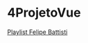 # 4ProjetoVue

[Playlist Felipe Battisti](https://www.youtube.com/playlist?list=PLnDvRpP8BnezDglaAvtWgQXzsOmXUuRHL)
```
